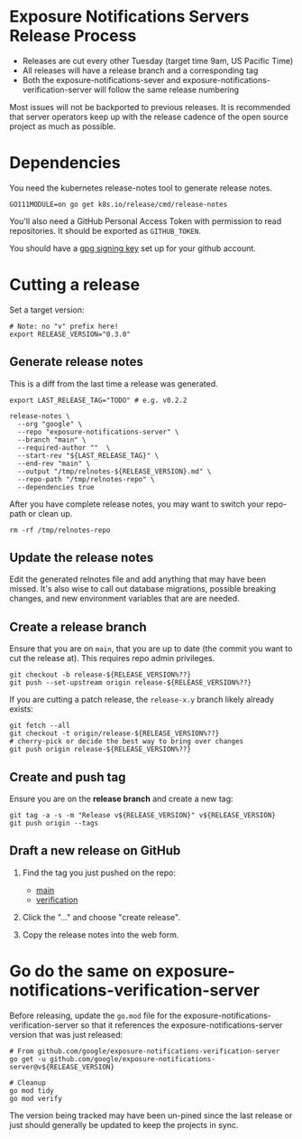 # Exposure Notifications Servers Release Process

  * Releases are cut every other Tuesday (target time 9am, US Pacific Time)
  * All releases will have a release branch and a corresponding tag
  * Both the exposure-notifications-sever and exposure-notifications-verification-server will follow the same release numbering

Most issues will not be backported to previous releases. It is recommended that server
operators keep up with the release cadence of the open source project as much as possible.

# Dependencies

You need the kubernetes release-notes tool to generate release notes.

```shell
GO111MODULE=on go get k8s.io/release/cmd/release-notes
```

You'll also need a GitHub Personal Access Token with permission to read repositories. It should be exported as `GITHUB_TOKEN`.

You should have a [gpg signing key](https://docs.github.com/en/github/authenticating-to-github/telling-git-about-your-signing-key) set up for your github account.

# Cutting a release

Set a target version:

```shell
# Note: no "v" prefix here!
export RELEASE_VERSION="0.3.0"
```

## Generate release notes

This is a diff from the last time a release was generated.

```shell
export LAST_RELEASE_TAG="TODO" # e.g. v0.2.2

release-notes \
  --org "google" \
  --repo "exposure-notifications-server" \
  --branch "main" \
  --required-author ""  \
  --start-rev "${LAST_RELEASE_TAG}" \
  --end-rev "main" \
  --output "/tmp/relnotes-${RELEASE_VERSION}.md" \
  --repo-path "/tmp/relnotes-repo" \
  --dependencies true
```

After you have complete release notes, you may want to switch your repo-path or clean up.

```shell
rm -rf /tmp/relnotes-repo
```

## Update the release notes

Edit the generated relnotes file and add anything that may have been missed. It's also wise to call out
database migrations, possible breaking changes, and new environment variables that are are needed.

## Create a release branch

Ensure that you are on `main`, that you are up to date (the commit you want to cut the release at). This requires repo admin privileges.

```shell
git checkout -b release-${RELEASE_VERSION%??}
git push --set-upstream origin release-${RELEASE_VERSION%??}
```

If you are cutting a patch release, the `release-x.y` branch likely already exists:

```shell
git fetch --all
git checkout -t origin/release-${RELEASE_VERSION%??}
# cherry-pick or decide the best way to bring over changes
git push origin release-${RELEASE_VERSION%??}
```

## Create and push tag

Ensure you are on the **release branch** and create a new tag:

```shell
git tag -a -s -m "Release v${RELEASE_VERSION}" v${RELEASE_VERSION}
git push origin --tags
```

## Draft a new release on GitHub

1. Find the tag you just pushed on the repo:

    - [main](https://github.com/google/exposure-notifications-server/tags)
    - [verification](https://github.com/google/exposure-notifications-verification-server/tags)

1. Click the "..." and choose "create release".

1. Copy the release notes into the web form.

# Go do the same on exposure-notifications-verification-server

Before releasing, update the `go.mod` file for the exposure-notifications-verification-server
so that it references the exposure-notifications-server version that was just released:

```text
# From github.com/google/exposure-notifications-verification-server
go get -u github.com/google/exposure-notifications-server@v${RELEASE_VERSION}

# Cleanup
go mod tidy
go mod verify
```

The version being tracked may have been un-pined since the last release or just should
generally be updated to keep the projects in sync.
